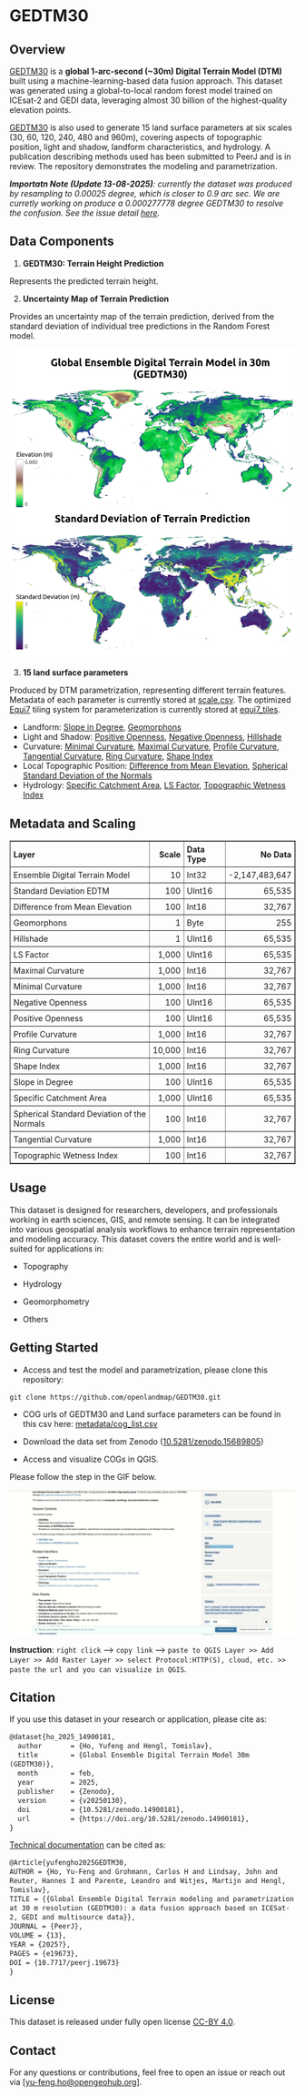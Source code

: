 # GEDTM30

## Overview

[GEDTM30](https://doi.org/10.7717/peerj.19673) is a **global 1-arc-second (~30m) Digital Terrain Model (DTM)** built using a machine-learning-based data fusion approach. This dataset was generated using a global-to-local random forest model trained on ICEsat-2 and GEDI data, leveraging almost 30 billion of the highest-quality elevation points. 

[GEDTM30](https://doi.org/10.7717/peerj.19673) is also used to generate 15 land surface parameters at six scales (30, 60, 120, 240, 480 and 960m), covering aspects of topographic position, light and shadow, landform characteristics, and hydrology. A publication describing methods used has been submitted to PeerJ and is in review. The repository demonstrates the modeling and parametrization. 


***Importatn Note (Update 13-08-2025)**: currently the dataset was produced by resampling to 0.00025 degree, which is closer to 0.9 arc sec. We are curretly working on produce a 0.000277778 degree GEDTM30 to resolve the confusion. See the issue detail [here](https://github.com/openlandmap/GEDTM30/issues/8).*


## Data Components

1. **GEDTM30: Terrain Height Prediction**

Represents the predicted terrain height.

2. **Uncertainty Map of Terrain Prediction**

Provides an uncertainty map of the terrain prediction, derived from the standard deviation of individual tree predictions in the Random Forest model.

![Alt text](img/landing.jpg)

3. **15 land surface parameters**

Produced by DTM parametrization, representing different terrain features. Metadata of each parameter is currently stored at [scale.csv](parametrization/scaling.csv). The optimized [Equi7](https://github.com/TUW-GEO/Equi7Grid) tiling system for parameterization is currently stored at [equi7_tiles](parametrization/equi7_tiles).


- Landform:
[Slope in Degree](https://zenodo.org/records/14920379), [Geomorphons](https://zenodo.org/records/14920357)
- Light and Shadow:
[Positive Openness](https://zenodo.org/records/14920371), [Negative Openness](https://zenodo.org/records/14920369), [Hillshade](https://zenodo.org/records/14920359)
- Curvature:
[Minimal Curvature](https://zenodo.org/records/14920365), [Maximal Curvature](https://zenodo.org/records/14920363), [Profile Curvature](https://zenodo.org/records/14920373), [Tangential Curvature](https://zenodo.org/records/14920385), [Ring Curvature](https://zenodo.org/records/14920375), [Shape Index](https://zenodo.org/records/14920377)
- Local Topographic Position:
[Difference from Mean Elevation](https://zenodo.org/records/14919451), [Spherical Standard Deviation of the Normals](https://zenodo.org/records/14920383)
- Hydrology:
[Specific Catchment Area](https://zenodo.org/records/14920381), [LS Factor](https://zenodo.org/records/14920361), [Topographic Wetness Index](https://zenodo.org/records/14920387)

## Metadata and Scaling

<table border="1" style="border-collapse: collapse;">
  <tr>
    <th style="text-align: left; padding: 5px;">Layer</th>
    <th style="text-align: right; padding: 5px;">Scale</th>
    <th style="text-align: left; padding: 5px;">Data Type</th>
    <th style="text-align: right; padding: 5px;">No Data</th>
  </tr>
  <tr>
    <td style="text-align: left; padding: 5px;">Ensemble Digital Terrain Model</td>
    <td style="text-align: right; padding: 5px;">10</td>
    <td style="text-align: left; padding: 5px;">Int32</td>
    <td style="text-align: right; padding: 5px;">-2,147,483,647</td>
  </tr>
  <tr>
    <td style="text-align: left; padding: 5px;">Standard Deviation EDTM</td>
    <td style="text-align: right; padding: 5px;">100</td>
    <td style="text-align: left; padding: 5px;">UInt16</td>
    <td style="text-align: right; padding: 5px;">65,535</td>
  </tr>
  <tr>
    <td style="text-align: left; padding: 5px;">Difference from Mean Elevation</td>
    <td style="text-align: right; padding: 5px;">100</td>
    <td style="text-align: left; padding: 5px;">Int16</td>
    <td style="text-align: right; padding: 5px;">32,767</td>
  </tr>
  <tr>
    <td style="text-align: left; padding: 5px;">Geomorphons</td>
    <td style="text-align: right; padding: 5px;">1</td>
    <td style="text-align: left; padding: 5px;">Byte</td>
    <td style="text-align: right; padding: 5px;">255</td>
  </tr>
  <tr>
    <td style="text-align: left; padding: 5px;">Hillshade</td>
    <td style="text-align: right; padding: 5px;">1</td>
    <td style="text-align: left; padding: 5px;">UInt16</td>
    <td style="text-align: right; padding: 5px;">65,535</td>
  </tr>
  <tr>
    <td style="text-align: left; padding: 5px;">LS Factor</td>
    <td style="text-align: right; padding: 5px;">1,000</td>
    <td style="text-align: left; padding: 5px;">UInt16</td>
    <td style="text-align: right; padding: 5px;">65,535</td>
  </tr>
  <tr>
    <td style="text-align: left; padding: 5px;">Maximal Curvature</td>
    <td style="text-align: right; padding: 5px;">1,000</td>
    <td style="text-align: left; padding: 5px;">Int16</td>
    <td style="text-align: right; padding: 5px;">32,767</td>
  </tr>
  <tr>
    <td style="text-align: left; padding: 5px;">Minimal Curvature</td>
    <td style="text-align: right; padding: 5px;">1,000</td>
    <td style="text-align: left; padding: 5px;">Int16</td>
    <td style="text-align: right; padding: 5px;">32,767</td>
  </tr>
  <tr>
    <td style="text-align: left; padding: 5px;">Negative Openness</td>
    <td style="text-align: right; padding: 5px;">100</td>
    <td style="text-align: left; padding: 5px;">UInt16</td>
    <td style="text-align: right; padding: 5px;">65,535</td>
  </tr>
  <tr>
    <td style="text-align: left; padding: 5px;">Positive Openness</td>
    <td style="text-align: right; padding: 5px;">100</td>
    <td style="text-align: left; padding: 5px;">UInt16</td>
    <td style="text-align: right; padding: 5px;">65,535</td>
  </tr>
  <tr>
    <td style="text-align: left; padding: 5px;">Profile Curvature</td>
    <td style="text-align: right; padding: 5px;">1,000</td>
    <td style="text-align: left; padding: 5px;">Int16</td>
    <td style="text-align: right; padding: 5px;">32,767</td>
  </tr>
  <tr>
    <td style="text-align: left; padding: 5px;">Ring Curvature</td>
    <td style="text-align: right; padding: 5px;">10,000</td>
    <td style="text-align: left; padding: 5px;">Int16</td>
    <td style="text-align: right; padding: 5px;">32,767</td>
  </tr>
  <tr>
    <td style="text-align: left; padding: 5px;">Shape Index</td>
    <td style="text-align: right; padding: 5px;">1,000</td>
    <td style="text-align: left; padding: 5px;">Int16</td>
    <td style="text-align: right; padding: 5px;">32,767</td>
  </tr>
  <tr>
    <td style="text-align: left; padding: 5px;">Slope in Degree</td>
    <td style="text-align: right; padding: 5px;">100</td>
    <td style="text-align: left; padding: 5px;">UInt16</td>
    <td style="text-align: right; padding: 5px;">65,535</td>
  </tr>
  <tr>
    <td style="text-align: left; padding: 5px;">Specific Catchment Area</td>
    <td style="text-align: right; padding: 5px;">1,000</td>
    <td style="text-align: left; padding: 5px;">UInt16</td>
    <td style="text-align: right; padding: 5px;">65,535</td>
  </tr>
  <tr>
    <td style="text-align: left; padding: 5px;">Spherical Standard Deviation of the Normals</td>
    <td style="text-align: right; padding: 5px;">100</td>
    <td style="text-align: left; padding: 5px;">Int16</td>
    <td style="text-align: right; padding: 5px;">32,767</td>
  </tr>
  <tr>
    <td style="text-align: left; padding: 5px;">Tangential Curvature</td>
    <td style="text-align: right; padding: 5px;">1,000</td>
    <td style="text-align: left; padding: 5px;">Int16</td>
    <td style="text-align: right; padding: 5px;">32,767</td>
  </tr>
  <tr>
    <td style="text-align: left; padding: 5px;">Topographic Wetness Index</td>
    <td style="text-align: right; padding: 5px;">100</td>
    <td style="text-align: left; padding: 5px;">Int16</td>
    <td style="text-align: right; padding: 5px;">32,767</td>
  </tr>

   
 
</table>

## Usage

This dataset is designed for researchers, developers, and professionals working in earth sciences, GIS, and remote sensing. It can be integrated into various geospatial analysis workflows to enhance terrain representation and modeling accuracy. This dataset covers the entire world and is well-suited for applications in:

- Topography

- Hydrology

- Geomorphometry

- Others

## Getting Started

- Access and test the model and parametrization, please clone this repository:

```
git clone https://github.com/openlandmap/GEDTM30.git
```
- COG urls of GEDTM30 and Land surface parameters can be found in this csv here: [metadata/cog_list.csv](metadata/cog_list.csv)

- Download the data set from Zenodo ([10.5281/zenodo.15689805](https://zenodo.org/records/15689805))

- Access and visualize COGs in QGIS. 

Please follow the step in the GIF below.

![Alt text](img/open_file_qgis_copy_link.gif)

 **Instruction**:
`right click` --> `copy link` --> `paste to QGIS Layer >> Add Layer >> Add Raster Layer >> select Protocol:HTTP(S), cloud, etc. >> paste the url and you can visualize in QGIS`.

## Citation

If you use this dataset in your research or application, please cite as:

```
@dataset{ho_2025_14900181,
  author       = {Ho, Yufeng and Hengl, Tomislav},
  title        = {Global Ensemble Digital Terrain Model 30m (GEDTM30)},
  month        = feb,
  year         = 2025,
  publisher    = {Zenodo},
  version      = {v20250130},
  doi          = {10.5281/zenodo.14900181},
  url          = {https://doi.org/10.5281/zenodo.14900181},
}
```

[Technical documentation](https://doi.org/10.7717/peerj.19673) can be cited as:

```
@Article{yufengho2025GEDTM30,
AUTHOR = {Ho, Yu-Feng and Grohmann, Carlos H and Lindsay, John and Reuter, Hannes I and Parente, Leandro and Witjes, Martijn and Hengl, Tomislav},
TITLE = {{Global Ensemble Digital Terrain modeling and parametrization at 30 m resolution (GEDTM30): a data fusion approach based on ICESat-2, GEDI and multisource data}},
JOURNAL = {PeerJ},
VOLUME = {13},
YEAR = {2025?},
PAGES = {e19673},
DOI = {10.7717/peerj.19673}
}
```

## License

This dataset is released under fully open license [CC-BY 4.0](https://creativecommons.org/licenses/by/4.0/deed.en). 

## Contact

For any questions or contributions, feel free to open an issue or reach out via [yu-feng.ho@opengeohub.org].
